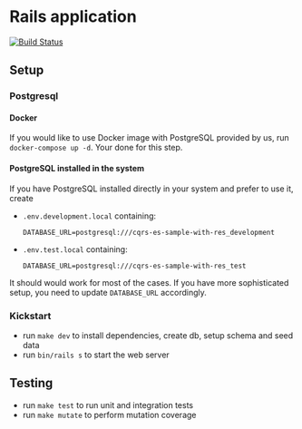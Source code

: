 # Rails application

[![Build Status](https://github.com/RailsEventStore/cqrs-es-sample-with-res/workflows/rails_application/badge.svg)](https://github.com/RailsEventStore/cqrs-es-sample-with-res/actions/workflows/rails_application.yml)

## Setup

### Postgresql

#### Docker

If you would like to use Docker image with PostgreSQL provided by us, run `docker-compose up -d`. Your done for this
step.

#### PostgreSQL installed in the system

If you have PostgreSQL installed directly in your system and prefer to use it, create

- `.env.development.local`
  containing:

  ```
  DATABASE_URL=postgresql:///cqrs-es-sample-with-res_development
  ```

* `.env.test.local` containing:

  ```
  DATABASE_URL=postgresql:///cqrs-es-sample-with-res_test
  ```

It should would work for most of the cases. If you have more sophisticated setup, you need to update `DATABASE_URL`
accordingly.

### Kickstart

- run `make dev` to install dependencies, create db, setup schema and seed data
- run `bin/rails s` to start the web server

## Testing

- run `make test` to run unit and integration tests
- run `make mutate` to perform mutation coverage

